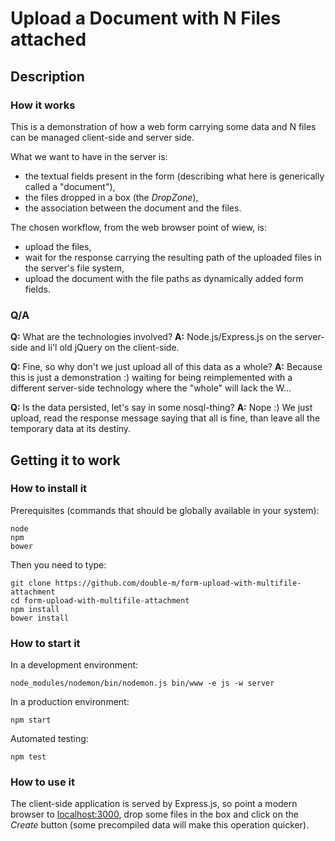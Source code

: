 # Upload a Document with N Files attached


## Description

### How it works

This is a demonstration of how a web form carrying some data and N files can be managed client-side and server side.

What we want to have in the server is:

- the textual fields present in the form (describing what here is generically called a "document"),
- the files dropped in a box (the *DropZone*),
- the association between the document and the files.

The chosen workflow, from the web browser point of wiew, is:

- upload the files,
- wait for the response carrying the resulting path of the uploaded files in the server's file system,
- upload the document with the file paths as dynamically added form fields.

### Q/A

**Q:** What are the technologies involved?
**A:** Node.js/Express.js on the server-side and li'l old jQuery on the client-side.

**Q:** Fine, so why don't we just upload all of this data as a whole?
**A:** Because this is just a demonstration :) waiting for being reimplemented with a different server-side technology where the "whole" will lack the W...

**Q:** Is the data persisted, let's say in some nosql-thing?
**A:** Nope :) We just upload, read the response message saying that all is fine, than leave all the temporary data at its destiny.


## Getting it to work

### How to install it

Prerequisites (commands that should be globally available in your system):

```
node
npm
bower
```

Then you need to type:

```
git clone https://github.com/double-m/form-upload-with-multifile-attachment
cd form-upload-with-multifile-attachment
npm install
bower install
```

### How to start it

In a development environment:

```
node_modules/nodemon/bin/nodemon.js bin/www -e js -w server
```

In a production environment:

```
npm start
```

Automated testing:

```
npm test
```

### How to use it

The client-side application is served by Express.js, so point a modern browser to [localhost:3000](http://localhost:3000), drop some files in the box and click on the *Create* button (some precompiled data will make this operation quicker).

